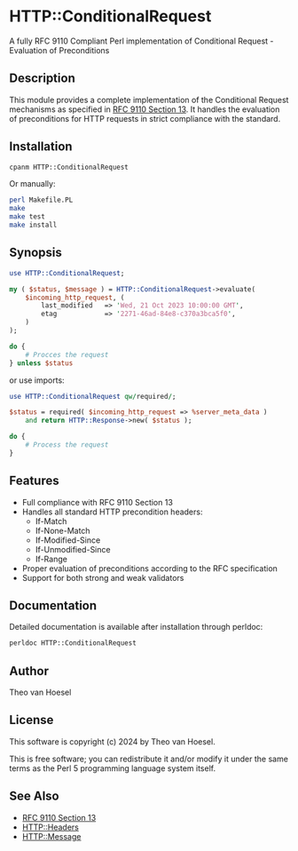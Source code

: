 # HTTP::ConditionalRequest

A fully RFC 9110 Compliant Perl implementation of Conditional Request - Evaluation of Preconditions

## Description

This module provides a complete implementation of the Conditional Request mechanisms as specified in [RFC 9110 Section 13](https://www.rfc-editor.org/rfc/rfc9110.html#name-conditional-requests). It handles the evaluation of preconditions for HTTP requests in strict compliance with the standard.

## Installation

```bash
cpanm HTTP::ConditionalRequest
```

Or manually:

```bash
perl Makefile.PL
make
make test
make install
```

## Synopsis

```perl
use HTTP::ConditionalRequest;

my ( $status, $message ) = HTTP::ConditionalRequest->evaluate(
    $incoming_http_request, (
        last_modified   => 'Wed, 21 Oct 2023 10:00:00 GMT',
        etag            => '2271-46ad-84e8-c370a3bca5f0',
    )
);

do {
    # Procces the request
} unless $status

```

or use imports:

```perl
use HTTP::ConditionalRequest qw/required/;

$status = required( $incoming_http_request => %server_meta_data )
    and return HTTP::Response->new( $status );

do {
    # Process the request
}
```

## Features

- Full compliance with RFC 9110 Section 13
- Handles all standard HTTP precondition headers:
  - If-Match
  - If-None-Match
  - If-Modified-Since
  - If-Unmodified-Since
  - If-Range
- Proper evaluation of preconditions according to the RFC specification
- Support for both strong and weak validators

## Documentation

Detailed documentation is available after installation through perldoc:

```bash
perldoc HTTP::ConditionalRequest
```

## Author

Theo van Hoesel

## License

This software is copyright (c) 2024 by Theo van Hoesel.

This is free software; you can redistribute it and/or modify it under the same terms as the Perl 5 programming language system itself.

## See Also

- [RFC 9110 Section 13](https://www.rfc-editor.org/rfc/rfc9110.html#name-conditional-requests)
- [HTTP::Headers](https://metacpan.org/pod/HTTP::Headers)
- [HTTP::Message](https://metacpan.org/pod/HTTP::Message) 